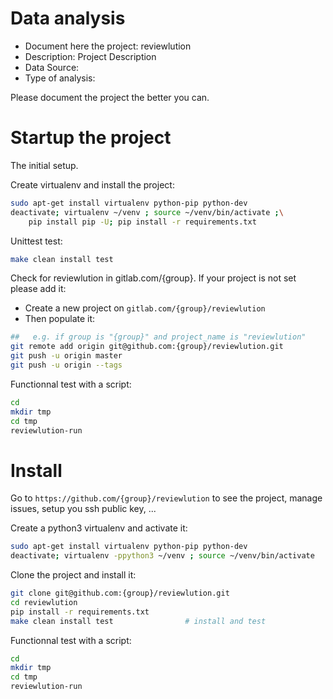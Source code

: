 # Data analysis
- Document here the project: reviewlution
- Description: Project Description
- Data Source:
- Type of analysis:

Please document the project the better you can.

# Startup the project

The initial setup.

Create virtualenv and install the project:
```bash
sudo apt-get install virtualenv python-pip python-dev
deactivate; virtualenv ~/venv ; source ~/venv/bin/activate ;\
    pip install pip -U; pip install -r requirements.txt
```

Unittest test:
```bash
make clean install test
```

Check for reviewlution in gitlab.com/{group}.
If your project is not set please add it:

- Create a new project on `gitlab.com/{group}/reviewlution`
- Then populate it:

```bash
##   e.g. if group is "{group}" and project_name is "reviewlution"
git remote add origin git@github.com:{group}/reviewlution.git
git push -u origin master
git push -u origin --tags
```

Functionnal test with a script:

```bash
cd
mkdir tmp
cd tmp
reviewlution-run
```

# Install

Go to `https://github.com/{group}/reviewlution` to see the project, manage issues,
setup you ssh public key, ...

Create a python3 virtualenv and activate it:

```bash
sudo apt-get install virtualenv python-pip python-dev
deactivate; virtualenv -ppython3 ~/venv ; source ~/venv/bin/activate
```

Clone the project and install it:

```bash
git clone git@github.com:{group}/reviewlution.git
cd reviewlution
pip install -r requirements.txt
make clean install test                # install and test
```
Functionnal test with a script:

```bash
cd
mkdir tmp
cd tmp
reviewlution-run
```

